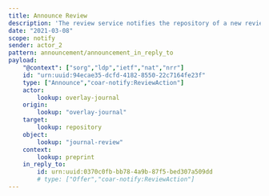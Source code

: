 ```yaml
---
title: Announce Review
description: 'The review service notifies the repository of a new review '
date: "2021-03-08"
scope: notify
sender: actor_2
pattern: announcement/announcement_in_reply_to
payload:
    "@context": ["sorg","ldp","ietf","nat","nrr"]
    id: "urn:uuid:94ecae35-dcfd-4182-8550-22c7164fe23f"
    type: ["Announce","coar-notify:ReviewAction"]
    actor:
        lookup: overlay-journal
    origin:
        lookup: "overlay-journal"
    target:
        lookup: repository
    object:
        lookup: "journal-review"
    context:
        lookup: preprint
    in_reply_to:
        id: urn:uuid:0370c0fb-bb78-4a9b-87f5-bed307a509dd
        # type: ["Offer","coar-notify:ReviewAction"]
---
```


